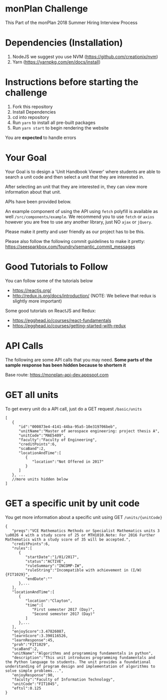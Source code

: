 # monPlan Challenge
This Part of the monPlan 2018 Summer Hiring Interview Process

# Dependencies (Installation)
1. NodeJS we suggest you use NVM (https://github.com/creationix/nvm)
2. Yarn (https://yarnpkg.com/en/docs/install)

# Instructions before starting the challenge
1. Fork this repository
2. Install Dependencies
3. cd into repository
4. Run `yarn` to install all pre-built packages
5. Run `yarn start` to begin rendering the website

You are **expected** to handle errors

# Your Goal
Your Goal is to design a 'Unit Handbook Viewer' where students are
able to search a unit code and then select a unit that they are interested in. 

After selecting an unit that they are interested in, they can view more information about that unit.

APIs have been provided below.

An example component of using the API using `fetch` polyfill is available as well `/src/components/example`. We recommend you to use `fetch` or `axios` however you are free to use any another library, just NO `ajax` or `jQuery`.

Please make it pretty and user friendly as our project has to be this.

Please also follow the following commit guidelines to make it pretty: https://seesparkbox.com/foundry/semantic_commit_messages

# Good Tutorials to Follow
You can follow some of the tutorials below
- https://reactjs.org/ 
- http://redux.js.org/docs/introduction/ (NOTE: We believe that redux is slightly more important)

Some good tutorials on ReactJS and Redux:
- https://egghead.io/courses/react-fundamentals 
- https://egghead.io/courses/getting-started-with-redux 

# API Calls
The following are some API calls that you may need. **Some parts of the sample response has been hidden because to shortern it**

Base route: https://monplan-api-dev.appspot.com

# GET all units 
To get every unit do a API call, just do a GET request `/basic/units` 

```
[
   {
      "id":"000873e4-4141-44ba-95a5-10e319706beb",
      "unitName":"Master of aerospace engineering: project thesis A",
      "unitCode":"MAE5409",
      "faculty":"Faculty of Engineering",
      "creditPoints":6,
      "scaBand":2,
      "locationAndTime":[
         {
            "location":"Not Offered in 2017"
         }
      ]
   }, ...
   //more units hidden below
]
```
# GET a specific unit by unit code
You get more information about a specific unit using
GET `/units/{unitCode}`
```
{
   "preqs":"VCE Mathematics Methods or Specialist Mathematics units 3 \u0026 4 with a study score of 25 or MTH1010.Note: For 2016 Further Mathematics with a study score of 35 will be accepted.",
   "creditPoints":6,
   "rules":[
      {
         "startDate":"1/01/2017",
         "status":"ACTIVE",
         "ruleSummary":"INCOMP-IW",
         "ruleString":"Incompatible with achievement in (I/W) {FIT1029}",
         "endDate":""
      },...
   ],
   "locationAndTime":[
      {
         "location":"Clayton",
         "time":[
            "First semester 2017 (Day)",
            "Second semester 2017 (Day)"
         ]
      },...
   ],
   "enjoyScore":3.47826087,
   "learnScore":3.390116526,
   "learnResponse":45,
   "proh":"FIT1029",
   "scaBand":2,
   "unitName":"Algorithms and programming fundamentals in python",
   "description":"This unit introduces programming fundamentals and the Python language to students. The unit provides a foundational understanding of program design and implementation of algorithms to solve simple problems...",
   "enjoyResponse":90,
   "faculty":"Faculty of Information Technology",
   "unitCode":"FIT1045",
   "eftsl":0.125
}
```
